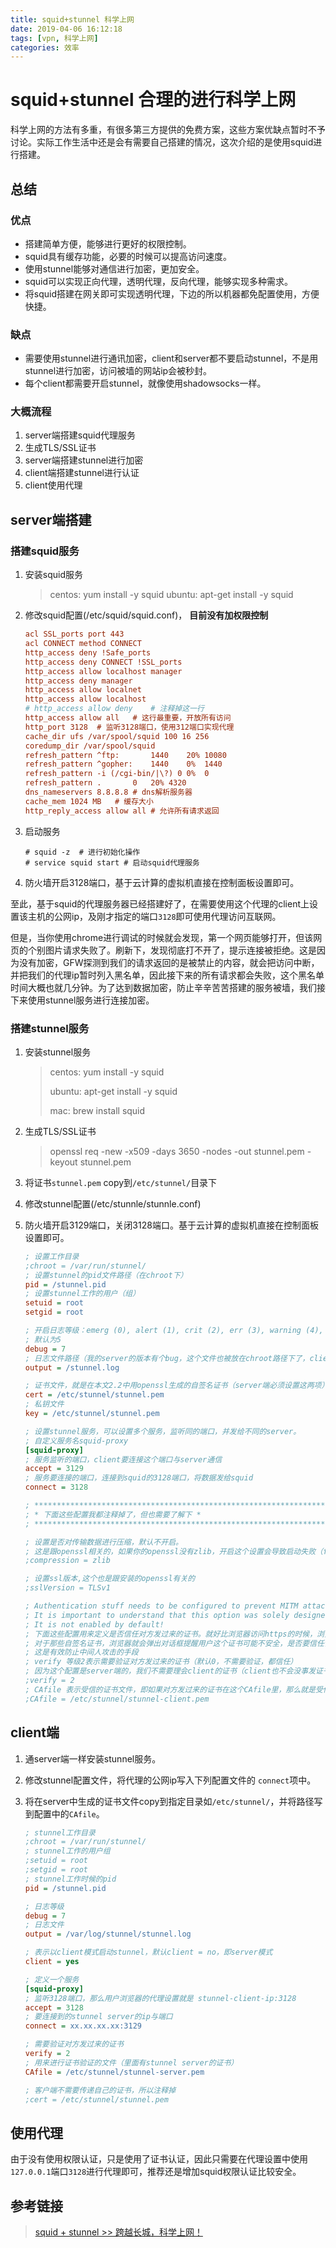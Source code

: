 ```yaml
---
title: squid+stunnel 科学上网
date: 2019-04-06 16:12:18
tags: [vpn, 科学上网]
categories: 效率
---
```


# squid+stunnel 合理的进行科学上网


科学上网的方法有多重，有很多第三方提供的免费方案，这些方案优缺点暂时不予讨论。实际工作生活中还是会有需要自己搭建的情况，这次介绍的是使用squid进行搭建。

## 总结

### 优点

- 搭建简单方便，能够进行更好的权限控制。
- squid具有缓存功能，必要的时候可以提高访问速度。
- 使用stunnel能够对通信进行加密，更加安全。
- squid可以实现正向代理，透明代理，反向代理，能够实现多种需求。
- 将squid搭建在网关即可实现透明代理，下边的所以机器都免配置使用，方便快捷。

### 缺点

- 需要使用stunnel进行通讯加密，client和server都不要启动stunnel，不是用stunnel进行加密，访问被墙的网站ip会被秒封。
- 每个client都需要开启stunnel，就像使用shadowsocks一样。

### 大概流程

1. server端搭建squid代理服务
2. 生成TLS/SSL证书
3. server端搭建stunnel进行加密
4. client端搭建stunnel进行认证
5. client使用代理

## server端搭建

### 搭建squid服务

1. 安装squid服务

   > centos: yum install -y squid
   > ubuntu: apt-get install -y squid

2. 修改squid配置(/etc/squid/squid.conf)， **目前没有加权限控制**

    ```ini
    acl SSL_ports port 443
    acl CONNECT method CONNECT
    http_access deny !Safe_ports
    http_access deny CONNECT !SSL_ports
    http_access allow localhost manager
    http_access deny manager
    http_access allow localnet
    http_access allow localhost
    # http_access allow deny	# 注释掉这一行
    http_access allow all	# 这行最重要，开放所有访问
    http_port 3128	# 监听3128端口，使用312端口实现代理
    cache_dir ufs /var/spool/squid 100 16 256
    coredump_dir /var/spool/squid
    refresh_pattern ^ftp:		1440	20%	10080
    refresh_pattern ^gopher:	1440	0%	1440
    refresh_pattern -i (/cgi-bin/|\?) 0	0%	0
    refresh_pattern .		0	20%	4320
    dns_nameservers 8.8.8.8	# dns解析服务器
    cache_mem 1024 MB	# 缓存大小
    http_reply_access allow all	# 允许所有请求返回
    ```

3.  启动服务

    ```shel
    # squid -z  # 进行初始化操作
    # service squid start # 启动squid代理服务
    ```


4. 防火墙开启3128端口，基于云计算的虚拟机直接在控制面板设置即可。

至此，基于squid的代理服务器已经搭建好了，在需要使用这个代理的client上设置该主机的公网ip，及刚才指定的端口`3128`即可使用代理访问互联网。

但是，当你使用chrome进行调试的时候就会发现，第一个网页能够打开，但该网页的个别图片请求失败了。刷新下，发现彻底打不开了，提示连接被拒绝。这是因为没有加密，GFW探测到我们的请求返回的是被禁止的内容，就会把访问中断，并把我们的代理ip暂时列入黑名单，因此接下来的所有请求都会失败，这个黑名单时间大概也就几分钟。为了达到数据加密，防止辛辛苦苦搭建的服务被墙，我们接下来使用stunnel服务进行连接加密。

### 搭建stunnel服务

1. 安装stunnel服务

   > centos: yum install -y squid
   >
   > ubuntu: apt-get install -y squid
   >
   > mac: brew install squid

2. 生成TLS/SSL证书

   > openssl req -new -x509 -days 3650 -nodes -out stunnel.pem -keyout stunnel.pem

3. 将证书`stunnel.pem` copy到`/etc/stunnel/`目录下

4. 修改stunnel配置(/etc/stunnle/stunnle.conf)

5. 防火墙开启3129端口，关闭3128端口。基于云计算的虚拟机直接在控制面板设置即可。

    ```ini
    ; 设置工作目录
    ;chroot = /var/run/stunnel/
    ; 设置stunnel的pid文件路径（在chroot下）
    pid = /stunnel.pid
    ; 设置stunnel工作的用户（组）
    setuid = root
    setgid = root
    
    ; 开启日志等级：emerg (0), alert (1), crit (2), err (3), warning (4), notice (5), info (6), or debug (7)
    ; 默认为5
    debug = 7
    ; 日志文件路径（我的server的版本有个bug，这个文件也被放在chroot路径下了，client的版本则是独立的=。=#）
    output = /stunnel.log
    
    ; 证书文件，就是在本文2.2中用openssl生成的自签名证书（server端必须设置这两项）
    cert = /etc/stunnel/stunnel.pem
    ; 私钥文件
    key = /etc/stunnel/stunnel.pem
    
    ; 设置stunnel服务，可以设置多个服务，监听同的端口，并发给不同的server。
    ; 自定义服务名squid-proxy
    [squid-proxy]
    ; 服务监听的端口，client要连接这个端口与server通信
    accept = 3129
    ; 服务要连接的端口，连接到squid的3128端口，将数据发给squid
    connect = 3128
    
    ; **************************************************************************
    ; * 下面这些配置我都注释掉了，但也需要了解下 *
    ; **************************************************************************
    
    ; 设置是否对传输数据进行压缩，默认不开启。
    ; 这是跟openssl相关的，如果你的openssl没有zlib，开启这个设置会导致启动失败（failed to initialize compression method）
    ;compression = zlib
    
    ; 设置ssl版本,这个也是跟安装的openssl有关的
    ;sslVersion = TLSv1
    
    ; Authentication stuff needs to be configured to prevent MITM attacks
    ; It is important to understand that this option was solely designed for access control and not for authorization
    ; It is not enabled by default!
    ; 下面这些配置用来定义是否信任对方发过来的证书。就好比浏览器访问https的时候，浏览器默认会信任那些由权威CA机构签发的证书，
    ; 对于那些自签名证书，浏览器就会弹出对话框提醒用户这个证书可能不安全，是否要信任该证书。
    ; 这是有效防止中间人攻击的手段
    ; verify 等级2表示需要验证对方发过来的证书（默认0，不需要验证，都信任）
    ; 因为这个配置是server端的，我们不需要理会client的证书（client也不会没事发证书过来啦）
    ;verify = 2
    ; CAfile 表示受信的证书文件，即如果对方发过来的证书在这个CAfile里，那么就是受信任的证书；否则不信任该证书，断开连接。
    ;CAfile = /etc/stunnel/stunnel-client.pem
    ```



## client端

1. 通server端一样安装stunnel服务。
2. 修改stunnel配置文件，将代理的公网ip写入下列配置文件的 `connect`项中。
3. 将在server中生成的证书文件copy到指定目录如`/etc/stunnel/`，并将路径写到配置中的`CAfile`。

    ```ini
    ; stunnel工作目录
    ;chroot = /var/run/stunnel/
    ; stunnel工作的用户组
    ;setuid = root
    ;setgid = root
    ; stunnel工作时候的pid
    pid = /stunnel.pid
    
    ; 日志等级
    debug = 7
    ; 日志文件
    output = /var/log/stunnel/stunnel.log
    
    ; 表示以client模式启动stunnel，默认client = no，即server模式
    client = yes
    
    ; 定义一个服务
    [squid-proxy]
    ; 监听3128端口，那么用户浏览器的代理设置就是 stunnel-client-ip:3128
    accept = 3128
    ; 要连接到的stunnel server的ip与端口
    connect = xx.xx.xx.xx:3129
    
    ; 需要验证对方发过来的证书
    verify = 2
    ; 用来进行证书验证的文件（里面有stunnel server的证书）
    CAfile = /etc/stunnel/stunnel-server.pem
    
    ; 客户端不需要传递自己的证书，所以注释掉
    ;cert = /etc/stunnel/stunnel.pem

    ```



## 使用代理

由于没有使用权限认证，只是使用了证书认证，因此只需要在代理设置中使用`127.0.0.1`端口`3128`进行代理即可，推荐还是增加squid权限认证比较安全。

## 参考链接

> [squid + stunnel >> 跨越长城，科学上网！](https://www.hawu.me/operation/886>)
